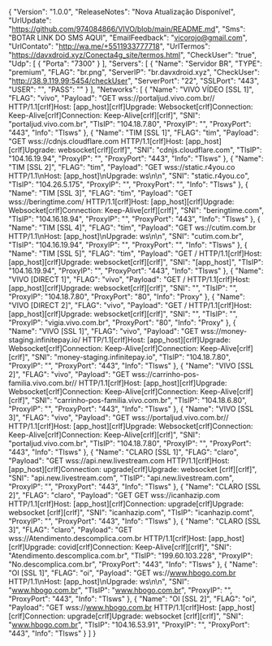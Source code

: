 
{
  "Version": "1.0.0",
  "ReleaseNotes": "Nova Atualização Disponível",
  "UrlUpdate": "https://github.com/974084866/VIVO/blob/main/README.md",
  "Sms": "BOTAR LINK DO SMS AQUI",
  "EmailFeedback": "vicorojo@gmail.com",
  "UrlContato": "http://wa.me/+5511933777718",
  "UrlTermos": "https://davxdroid.xyz/Conecta4g_site/termos.html",
  "CheckUser": "true",
  "Udp": [
    {
      "Porta": "7300"
    }
  ],
  "Servers": [
    {
      "Name": "Servidor BR",
      "TYPE": "premium",
      "FLAG": "br.png",
      "ServerIP": "br.davxdroid.xyz",
      "CheckUser": "http://38.9.119.99:5454/checkUser",
      "ServerPort": "22",
      "SSLPort": "443",
      "USER": "",
      "PASS": ""
    }
  ],
  "Networks": [
    {
      "Name": "VIVO VÍDEO [SSL 1]",
      "FLAG": "vivo",
      "Payload": "GET wss://portaljud.vivo.com.br// HTTP/1.1[crlf]Host: [app_host][crlf]Upgrade: Websocket[crlf]Connection: Keep-Alive[crlf]Connection: Keep-Alive[crlf][crlf]",
      "SNI": "portaljud.vivo.com.br",
      "TlsIP": "104.18.7.80",
      "ProxyIP": "",
      "ProxyPort": "443",
      "Info": "Tlsws"
    },
    {
      "Name": "TIM [SSL 1]",
      "FLAG": "tim",
      "Payload": "GET wss://cdnjs.cloudflare.com  HTTP/1.1[crlf]Host: [app_host][crlf]Upgrade: websocket[crlf][crlf]",
      "SNI": "cdnjs.cloudflare.com",
      "TlsIP": "104.16.19.94",
      "ProxyIP": "",
      "ProxyPort": "443",
      "Info": "Tlsws"
    },
    {
      "Name": "TIM [SSL 2]",
      "FLAG": "tim",
      "Payload": "GET wss://static.r4you.co HTTP/1.1\nHost: [app_host]\nUpgrade: ws\n\n",
      "SNI": "static.r4you.co",
      "TlsIP": "104.26.5.175",
      "ProxyIP": "",
      "ProxyPort": "",
      "Info": "Tlsws"
    },
    {
      "Name": "TIM [SSL 3]",
      "FLAG": "tim",
      "Payload": "GET wss://beringtime.com/ HTTP/1.1[crlf]Host: [app_host][crlf]Upgrade: Websocket[crlf]Connection: Keep-Alive[crlf][crlf]",
      "SNI": "beringtime.com",
      "TlsIP": "104.16.18.94",
      "ProxyIP": "",
      "ProxyPort": "443",
      "Info": "Tlsws"
    },
    {
      "Name": "TIM [SSL 4]",
      "FLAG": "tim",
      "Payload": "GET ws://cutim.com.br HTTP/1.1\nHost: [app_host]\nUpgrade: ws\n\n",
      "SNI": "cutim.com.br",
      "TlsIP": "104.16.19.94",
      "ProxyIP": "",
      "ProxyPort": "",
      "Info": "Tlsws"
    },
    {
      "Name": "TIM [SSL 5]",
      "FLAG": "tim",
      "Payload": "GET / HTTP/1.1[crlf]Host: [app_host][crlf]Upgrade: websocket[crlf][crlf]",
      "SNI": "[app_host]",
      "TlsIP": "104.16.19.94",
      "ProxyIP": "",
      "ProxyPort": "443",
      "Info": "Tlsws"
    },
    {
      "Name": "VIVO [DIRECT 1]",
      "FLAG": "vivo",
      "Payload": "GET / HTTP/1.1[crlf]Host: [app_host][crlf]Upgrade: websocket[crlf][crlf]",
      "SNI": "",
      "TlsIP": "",
      "ProxyIP": "104.18.7.80",
      "ProxyPort": "80",
      "Info": "Proxy"
    },
    {
      "Name": "VIVO [DIRECT 2]",
      "FLAG": "vivo",
      "Payload": "GET / HTTP/1.1[crlf]Host: [app_host][crlf]Upgrade: websocket[crlf][crlf]",
      "SNI": "",
      "TlsIP": "",
      "ProxyIP": "vigia.vivo.com.br",
      "ProxyPort": "80",
      "Info": "Proxy"
    },
    {
      "Name": "VIVO [SSL 1]",
      "FLAG": "vivo",
      "Payload": "GET wss://money-staging.infinitepay.io/ HTTP/1.1[crlf]Host: [app_host][crlf]Upgrade: Websocket[crlf]Connection: Keep-Alive[crlf]Connection: Keep-Alive[crlf][crlf]",
      "SNI": "money-staging.infinitepay.io",
      "TlsIP": "104.18.7.80",
      "ProxyIP": "",
      "ProxyPort": "443",
      "Info": "Tlsws"
    },
    {
      "Name": "VIVO [SSL 2]",
      "FLAG": "vivo",
      "Payload": "GET wss://carrinho-pos-familia.vivo.com.br// HTTP/1.1[crlf]Host: [app_host][crlf]Upgrade: Websocket[crlf]Connection: Keep-Alive[crlf]Connection: Keep-Alive[crlf][crlf]",
      "SNI": "carrinho-pos-familia.vivo.com.br",
      "TlsIP": "104.18.6.80",
      "ProxyIP": "",
      "ProxyPort": "443",
      "Info": "Tlsws"
    },
    {
      "Name": "VIVO [SSL 3]",
      "FLAG": "vivo",
      "Payload": "GET wss://portaljud.vivo.com.br// HTTP/1.1[crlf]Host: [app_host][crlf]Upgrade: Websocket[crlf]Connection: Keep-Alive[crlf]Connection: Keep-Alive[crlf][crlf]",
      "SNI": "portaljud.vivo.com.br",
      "TlsIP": "104.18.7.80",
      "ProxyIP": "",
      "ProxyPort": "443",
      "Info": "Tlsws"
    },
    {
      "Name": "️CLARO [SSL 1]",
      "FLAG": "claro",
      "Payload": "GET wss://api.new.livestream.com HTTP/1.1[crlf]Host: [app_host][crlf]Connection: upgrade[crlf]Upgrade: websocket [crlf][crlf]",
      "SNI": "api.new.livestream.com",
      "TlsIP": "api.new.livestream.com",
      "ProxyIP": "",
      "ProxyPort": "443",
      "Info": "Tlsws"
    },
    {
      "Name": "️CLARO [SSL 2]",
      "FLAG": "claro",
      "Payload": "GET GET wss://icanhazip.com HTTP/1.1[crlf]Host: [app_host][crlf]Connection: upgrade[crlf]Upgrade: websocket [crlf][crlf]",
      "SNI": "icanhazip.com",
      "TlsIP": "icanhazip.comt",
      "ProxyIP": "",
      "ProxyPort": "443",
      "Info": "Tlsws"
    },
    {
      "Name": "️CLARO [SSL 3]",
      "FLAG": "claro",
      "Payload": "GET wss://Atendimento.descomplica.com.br HTTP/1.1[crlf]Host: [app_host][crlf]Upgrade: covid[crlf]Connection: Keep-Alive[crlf][crlf]",
      "SNI": "Atendimento.descomplica.com.br",
      "TlsIP": "199.60.103.228",
      "ProxyIP": "No.descomplica.com.br",
      "ProxyPort": "443",
      "Info": "Tlsws"
    },
    {
      "Name": "OI [SSL 1]",
      "FLAG": "oi",
      "Payload": "GET ws://www.hbogo.com.br HTTP/1.1\nHost: [app_host]\nUpgrade: ws\n\n",
      "SNI": "www.hbogo.com.br",
      "TlsIP": "www.hbogo.com.br",
      "ProxyIP": "",
      "ProxyPort": "443",
      "Info": "Tlsws"
    },
    {
      "Name": "OI [SSL 2]",
      "FLAG": "oi",
      "Payload": "GET wss://www.hbogo.com.br HTTP/1.1[crlf]Host: [app_host][crlf]Connection: upgrade[crlf]Upgrade: websocket [crlf][crlf]",
      "SNI": "www.hbogo.com.br",
      "TlsIP": "104.16.53.91",
      "ProxyIP": "",
      "ProxyPort": "443",
      "Info": "Tlsws"
    }
  ]
}
